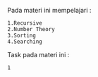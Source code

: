 Pada materi ini mempelajari :

    1.Recursive
    2.Number Theory
    3.Sorting
    4.Searching

Task pada materi ini :

    1
